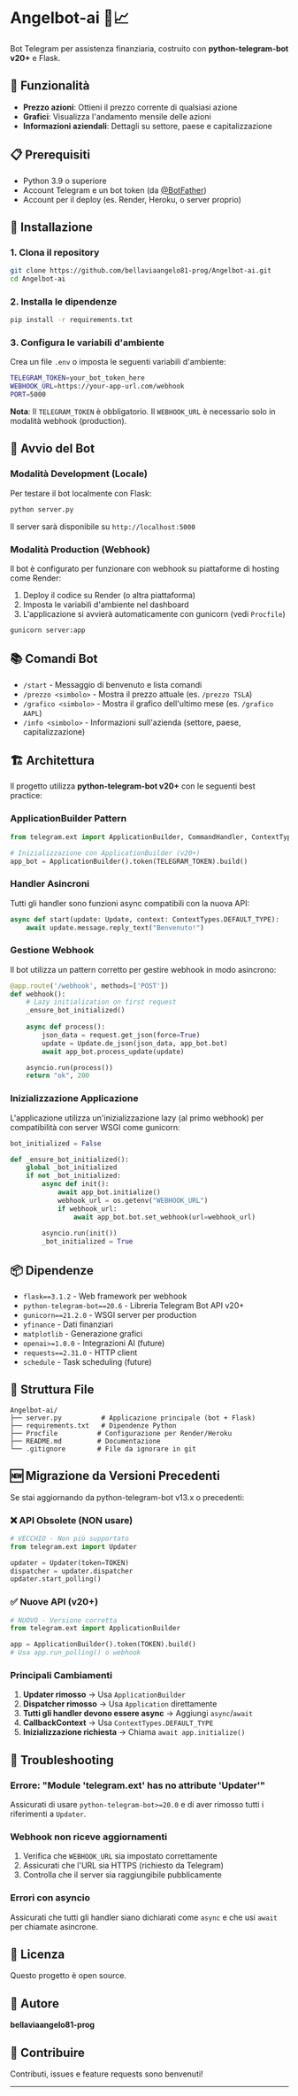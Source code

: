# Angelbot-ai 🤖📈

Bot Telegram per assistenza finanziaria, costruito con **python-telegram-bot v20+** e Flask.

## 🌟 Funzionalità

- **Prezzo azioni**: Ottieni il prezzo corrente di qualsiasi azione
- **Grafici**: Visualizza l'andamento mensile delle azioni
- **Informazioni aziendali**: Dettagli su settore, paese e capitalizzazione

## 📋 Prerequisiti

- Python 3.9 o superiore
- Account Telegram e un bot token (da [@BotFather](https://t.me/botfather))
- Account per il deploy (es. Render, Heroku, o server proprio)

## 🚀 Installazione

### 1. Clona il repository

```bash
git clone https://github.com/bellaviaangelo81-prog/Angelbot-ai.git
cd Angelbot-ai
```

### 2. Installa le dipendenze

```bash
pip install -r requirements.txt
```

### 3. Configura le variabili d'ambiente

Crea un file `.env` o imposta le seguenti variabili d'ambiente:

```bash
TELEGRAM_TOKEN=your_bot_token_here
WEBHOOK_URL=https://your-app-url.com/webhook
PORT=5000
```

**Nota**: Il `TELEGRAM_TOKEN` è obbligatorio. Il `WEBHOOK_URL` è necessario solo in modalità webhook (production).

## 🎯 Avvio del Bot

### Modalità Development (Locale)

Per testare il bot localmente con Flask:

```bash
python server.py
```

Il server sarà disponibile su `http://localhost:5000`

### Modalità Production (Webhook)

Il bot è configurato per funzionare con webhook su piattaforme di hosting come Render:

1. Deploy il codice su Render (o altra piattaforma)
2. Imposta le variabili d'ambiente nel dashboard
3. L'applicazione si avvierà automaticamente con gunicorn (vedi `Procfile`)

```bash
gunicorn server:app
```

## 📚 Comandi Bot

- `/start` - Messaggio di benvenuto e lista comandi
- `/prezzo <simbolo>` - Mostra il prezzo attuale (es. `/prezzo TSLA`)
- `/grafico <simbolo>` - Mostra il grafico dell'ultimo mese (es. `/grafico AAPL`)
- `/info <simbolo>` - Informazioni sull'azienda (settore, paese, capitalizzazione)

## 🏗️ Architettura

Il progetto utilizza **python-telegram-bot v20+** con le seguenti best practice:

### ApplicationBuilder Pattern

```python
from telegram.ext import ApplicationBuilder, CommandHandler, ContextTypes

# Inizializzazione con ApplicationBuilder (v20+)
app_bot = ApplicationBuilder().token(TELEGRAM_TOKEN).build()
```

### Handler Asincroni

Tutti gli handler sono funzioni async compatibili con la nuova API:

```python
async def start(update: Update, context: ContextTypes.DEFAULT_TYPE):
    await update.message.reply_text("Benvenuto!")
```

### Gestione Webhook

Il bot utilizza un pattern corretto per gestire webhook in modo asincrono:

```python
@app.route('/webhook', methods=['POST'])
def webhook():
    # Lazy initialization on first request
    _ensure_bot_initialized()
    
    async def process():
        json_data = request.get_json(force=True)
        update = Update.de_json(json_data, app_bot.bot)
        await app_bot.process_update(update)

    asyncio.run(process())
    return "ok", 200
```

### Inizializzazione Applicazione

L'applicazione utilizza un'inizializzazione lazy (al primo webhook) per compatibilità con server WSGI come gunicorn:

```python
bot_initialized = False

def _ensure_bot_initialized():
    global _bot_initialized
    if not _bot_initialized:
        async def init():
            await app_bot.initialize()
            webhook_url = os.getenv("WEBHOOK_URL")
            if webhook_url:
                await app_bot.bot.set_webhook(url=webhook_url)
        
        asyncio.run(init())
        _bot_initialized = True
```

## 📦 Dipendenze

- `flask==3.1.2` - Web framework per webhook
- `python-telegram-bot==20.6` - Libreria Telegram Bot API v20+
- `gunicorn==21.2.0` - WSGI server per production
- `yfinance` - Dati finanziari
- `matplotlib` - Generazione grafici
- `openai>=1.0.0` - Integrazioni AI (future)
- `requests==2.31.0` - HTTP client
- `schedule` - Task scheduling (future)

## 🔧 Struttura File

```
Angelbot-ai/
├── server.py          # Applicazione principale (bot + Flask)
├── requirements.txt   # Dipendenze Python
├── Procfile          # Configurazione per Render/Heroku
├── README.md         # Documentazione
└── .gitignore        # File da ignorare in git
```

## 🆕 Migrazione da Versioni Precedenti

Se stai aggiornando da python-telegram-bot v13.x o precedenti:

### ❌ API Obsolete (NON usare)

```python
# VECCHIO - Non più supportato
from telegram.ext import Updater

updater = Updater(token=TOKEN)
dispatcher = updater.dispatcher
updater.start_polling()
```

### ✅ Nuove API (v20+)

```python
# NUOVO - Versione corretta
from telegram.ext import ApplicationBuilder

app = ApplicationBuilder().token(TOKEN).build()
# Usa app.run_polling() o webhook
```

### Principali Cambiamenti

1. **Updater rimosso** → Usa `ApplicationBuilder`
2. **Dispatcher rimosso** → Usa `Application` direttamente
3. **Tutti gli handler devono essere async** → Aggiungi `async`/`await`
4. **CallbackContext** → Usa `ContextTypes.DEFAULT_TYPE`
5. **Inizializzazione richiesta** → Chiama `await app.initialize()`

## 🐛 Troubleshooting

### Errore: "Module 'telegram.ext' has no attribute 'Updater'"

Assicurati di usare `python-telegram-bot>=20.0` e di aver rimosso tutti i riferimenti a `Updater`.

### Webhook non riceve aggiornamenti

1. Verifica che `WEBHOOK_URL` sia impostato correttamente
2. Assicurati che l'URL sia HTTPS (richiesto da Telegram)
3. Controlla che il server sia raggiungibile pubblicamente

### Errori con asyncio

Assicurati che tutti gli handler siano dichiarati come `async` e che usi `await` per chiamate asincrone.

## 📄 Licenza

Questo progetto è open source.

## 👤 Autore

**bellaviaangelo81-prog**

## 🤝 Contribuire

Contributi, issues e feature requests sono benvenuti!

---
